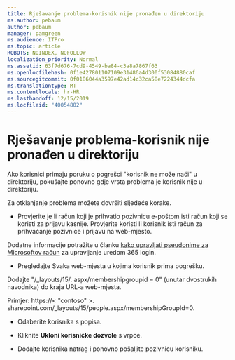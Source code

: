 ```yaml
---
title: Rješavanje problema-korisnik nije pronađen u direktoriju
ms.author: pebaum
author: pebaum
manager: pamgreen
ms.audience: ITPro
ms.topic: article
ROBOTS: NOINDEX, NOFOLLOW
localization_priority: Normal
ms.assetid: 63f7d676-7cd9-4549-ba84-c3a8a7867f63
ms.openlocfilehash: 0f1e427801107109e31486a4d300f53084880caf
ms.sourcegitcommit: 0f0186044a3597e42ad14c32ca58e7224344dcfa
ms.translationtype: MT
ms.contentlocale: hr-HR
ms.lasthandoff: 12/15/2019
ms.locfileid: "40054802"
---
```

# <a name="troubleshoot-issue---user-not-found-in-directory"></a>Rješavanje problema-korisnik nije pronađen u direktoriju

Ako korisnici primaju poruku o pogrešci "korisnik ne može naći" u direktoriju, pokušajte ponovno gdje vrsta problema je korisnik nije u direktoriju.

Za otklanjanje problema možete dovršiti sljedeće korake.

- Provjerite je li račun koji je prihvatio pozivnicu e-poštom isti račun koji se koristi za prijavu kasnije. Provjerite koristi li korisnik isti račun za prihvaćanje pozivnice i prijavu na web-mjesto. 

Dodatne informacije potražite u članku [kako upravljati pseudonime za Microsoftov račun</a> za upravljanje uredom 365 login](https://support.microsoft.com/help/12407/microsoft-account-how-to-manage-aliases). 

- Pregledajte Svaka web-mjesta u kojima korisnik prima pogrešku. 

Dodajte "/_layouts/15/. aspx/membershipgroupid = 0" (unutar dvostrukih navodnika) do kraja URL-a web-mjesta. 

Primjer: https://< "contoso" >. sharepoint.com/_layouts/15/people.aspx/membershipGroupId=0.

- Odaberite korisnika s popisa.

- Kliknite **Ukloni korisničke dozvole** s vrpce. 
-  Dodajte korisnika natrag i ponovno pošaljite pozivnicu korisniku.

